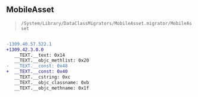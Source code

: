 ## MobileAsset

> `/System/Library/DataClassMigrators/MobileAsset.migrator/MobileAsset`

```diff

-1309.40.57.522.1
+1309.42.3.0.0
   __TEXT.__text: 0x14
   __TEXT.__objc_methlist: 0x20
-  __TEXT.__const: 0x48
+  __TEXT.__const: 0x40
   __TEXT.__cstring: 0xc
   __TEXT.__objc_classname: 0xb
   __TEXT.__objc_methname: 0x1f

```
